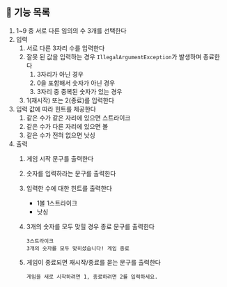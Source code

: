 ## 📄 기능 목록

1. 1~9 중 서로 다른 임의의 수 3개를 선택한다
2. 입력
   1. 서로 다른 3자리 수를 입력한다
   2. 잘못 된 값을 입력하는 경우 `IllegalArgumentException`가 발생하며 종료한다
      1. 3자리가 아닌 경우
      2. 0을 포함해서 숫자가 아닌 경우
      3. 3자리 중 중복된 숫자가 있는 경우
   3. 1(재시작) 또는 2(종료)를 입력한다
3. 입력 값에 따라 힌트를 제공한다
   1. 같은 수가 같은 자리에 있으면 스트라이크
   2. 같은 수가 다른 자리에 있으면 볼
   3. 같은 수가 전혀 없으면 낫싱
4. 출력
   1. 게임 시작 문구를 출력한다
   2. 숫자를 입력하라는 문구를 출력한다
   3. 입력한 수에 대한 힌트를 출력한다
      - 1볼 1스트라이크
      - 낫싱
   4. 3개의 숫자를 모두 맞힐 경우 종료 문구를 출력한다

       ```
       3스트라이크
       3개의 숫자를 모두 맞히셨습니다! 게임 종료
       ```

   5. 게임이 종료되면 재시작/종료를 묻는 문구를 출력한다

      ```
      게임을 새로 시작하려면 1, 종료하려면 2를 입력하세요.
      ```